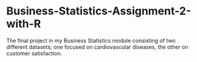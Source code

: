 # Business-Statistics-Assignment-2-with-R
The final project in my Business Statistics module consisting of two different datasets; one focused on cardiovascular diseases, the other on customer satisfaction.
